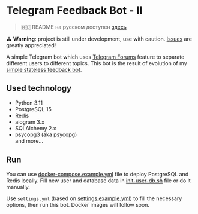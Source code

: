 # Telegram Feedback Bot - II

> 🇷🇺 README на русском доступен [здесь](README.ru.md)

⚠️ **Warning**: project is still under development, use with caution. 
[Issues](https://github.com/MasterGroosha/telegram-feedback-bot-topics/issues) are greatly appreciated!

A simple Telegram bot which uses [Telegram Forums](https://telegram.org/evolution#october-2022) feature to 
separate different users to different topics. This bot is the result of evolution of my 
[simple stateless feedback bot](https://github.com/MasterGroosha/telegram-feedback-bot).

## Used technology

* Python 3.11
* PostgreSQL 15
* Redis
* aiogram 3.x
* SQLAlchemy 2.x
* psycopg3 (aka psycopg)  
and more...

## Run

You can use [docker-compose.example.yml](docker-compose.example.yml) file to deploy PostgreSQL and Redis locally. 
Fill new user and database data in [init-user-db.sh](postgres-firstrun/init-user-db.sh) file or do it manually.

Use `settings.yml` (based on [settings.example.yml](settings.example.yml)) to fill the necessary options, then run this bot. 
Docker images will follow soon.
